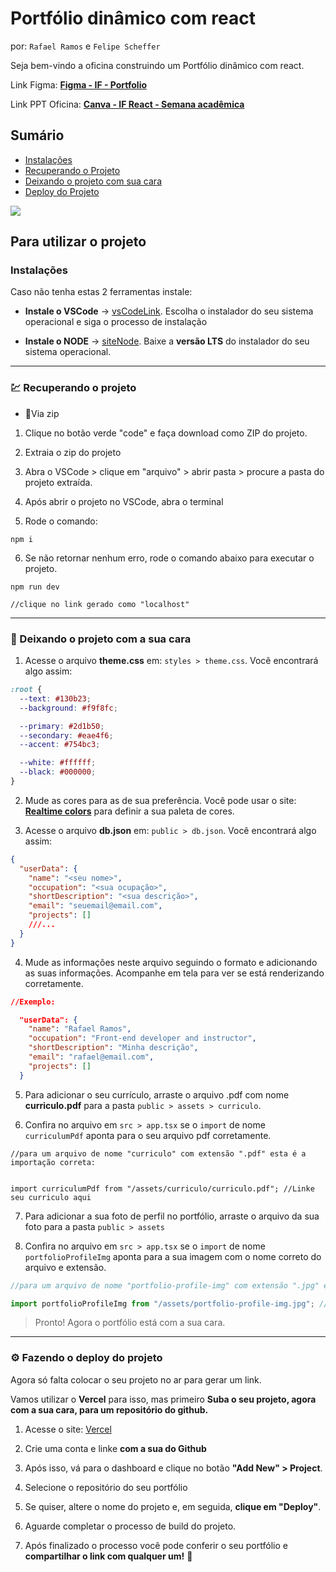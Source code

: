 # Portfólio dinâmico com react

por: `Rafael Ramos` e `Felipe Scheffer`

Seja bem-vindo a oficina construindo um Portfólio dinâmico com react.

Link Figma: **[Figma - IF - Portfolio](https://www.figma.com/file/4F368xFZ1nIPLNHEZEkKOk/semana-academica-if-porfolio-projeto?type=design&node-id=0%3A1&mode=design&t=aQ59khJsUaU0FZEz-1)**

Link PPT Oficina: **[Canva - IF React - Semana acadêmica](https://www.canva.com/design/DAFwfiBf5js/VZjB-DA6PPTFaFrim89CMQ/edit?utm_content=DAFwfiBf5js&utm_campaign=designshare&utm_medium=link2&utm_source=sharebutton)**

## Sumário

- [Instalações](#instalações)
- [Recuperando o Projeto](#-recuperando-o-projeto)
- [Deixando o projeto com sua cara](#-deixando-o-projeto-com-a-sua-cara)
- [Deploy do Projeto](#-fazendo-o-deploy-do-projeto)

<img src="./public//assets/img/semana-acadêmica-banner.png"/>

## Para utilizar o projeto

### Instalações

Caso não tenha estas 2 ferramentas instale:

- **Instale o VSCode** -> [vsCodeLink](https://code.visualstudio.com/).
  Escolha o instalador do seu sistema operacional e siga o processo de instalação

- **Instale o NODE** -> [siteNode](https://nodejs.org/en). Baixe a **versão LTS** do instalador do seu sistema operacional.

---

### 💹 Recuperando o projeto

- 📂Via zip

1.  Clique no botão verde "code" e faça download como ZIP do projeto.

2.  Extraia o zip do projeto

3.  Abra o VSCode > clique em "arquivo" > abrir pasta > procure a pasta do projeto extraída.

4.  Após abrir o projeto no VSCode, abra o terminal

5.  Rode o comando:

```node
npm i
```

6. Se não retornar nenhum erro, rode o comando abaixo para executar o projeto.

```
npm run dev

//clique no link gerado como "localhost"
```

---

### 🎨 Deixando o projeto com a sua cara

1. Acesse o arquivo **theme.css** em: `styles > theme.css`. Você encontrará algo assim:

```css
:root {
  --text: #130b23;
  --background: #f9f8fc;

  --primary: #2d1b50;
  --secondary: #eae4f6;
  --accent: #754bc3;

  --white: #ffffff;
  --black: #000000;
}
```

2. Mude as cores para as de sua preferência. Você pode usar o site: **[Realtime colors](https://www.realtimecolors.com/?colors=000000-ffffff-8fb4ff-ebf1ff-ff8f94&fonts=Poppins-Poppins)** para definir a sua paleta de cores.

3. Acesse o arquivo **db.json** em: `public > db.json`. Você encontrará algo assim:

```json
{
  "userData": {
    "name": "<seu nome>",
    "occupation": "<sua ocupação>",
    "shortDescription": "<sua descrição>",
    "email": "seuemail@email.com",
    "projects": []
    ///...
  }
}
```

4. Mude as informações neste arquivo seguindo o formato e adicionando as suas informações. Acompanhe em tela para ver se está renderizando corretamente.

```json
//Exemplo:

  "userData": {
    "name": "Rafael Ramos",
    "occupation": "Front-end developer and instructor",
    "shortDescription": "Minha descrição",
    "email": "rafael@email.com",
    "projects": []
  }
```

5. Para adicionar o seu currículo, arraste o arquivo .pdf com nome **curriculo.pdf** para a pasta `public > assets > curriculo`.

6. Confira no arquivo em `src > app.tsx` se o `import` de nome `curriculumPdf` aponta para o seu arquivo pdf corretamente.

```
//para um arquivo de nome "curriculo" com extensão ".pdf" esta é a importação correta:


import curriculumPdf from "/assets/curriculo/curriculo.pdf"; //Linke seu curriculo aqui
```

7. Para adicionar a sua foto de perfil no portfólio, arraste o arquivo da sua foto para a pasta `public > assets`

8. Confira no arquivo em `src > app.tsx` se o `import` de nome `portfolioProfileImg` aponta para a sua imagem com o nome correto do arquivo e extensão.

```jsx
//para um arquivo de nome "portfolio-profile-img" com extensão ".jpg" esta é a importação correta:

import portfolioProfileImg from "/assets/portfolio-profile-img.jpg"; //Linke sua imagem de perfil aqui
```

> Pronto! Agora o portfólio está com a sua cara.

---

### ⚙ Fazendo o deploy do projeto

Agora só falta colocar o seu projeto no ar para gerar um link.

Vamos utilizar o **Vercel** para isso, mas primeiro **Suba o seu projeto, agora com a sua cara, para um repositório do github.**

1. Acesse o site: [Vercel](https://vercel.com/)

2. Crie uma conta e linke **com a sua do Github**

3. Após isso, vá para o dashboard e clique no botão **"Add New" > Project**.

4. Selecione o repositório do seu portfólio

5. Se quiser, altere o nome do projeto e, em seguida, **clique em "Deploy"**.

6. Aguarde completar o processo de build do projeto.

7. Após finalizado o processo você pode conferir o seu portfólio e **compartilhar o link com qualquer um!** 🤩
